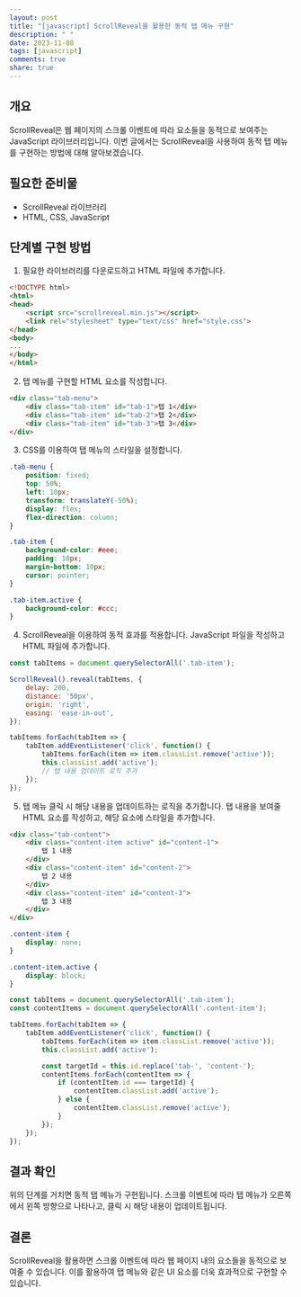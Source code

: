 ```yaml
---
layout: post
title: "[javascript] ScrollReveal을 활용한 동적 탭 메뉴 구현"
description: " "
date: 2023-11-08
tags: [javascript]
comments: true
share: true
---
```


## 개요
ScrollReveal은 웹 페이지의 스크롤 이벤트에 따라 요소들을 동적으로 보여주는 JavaScript 라이브러리입니다. 이번 글에서는 ScrollReveal을 사용하여 동적 탭 메뉴를 구현하는 방법에 대해 알아보겠습니다.

## 필요한 준비물
- ScrollReveal 라이브러리
- HTML, CSS, JavaScript

## 단계별 구현 방법
1. 필요한 라이브러리를 다운로드하고 HTML 파일에 추가합니다.
```html
<!DOCTYPE html>
<html>
<head>
	<script src="scrollreveal.min.js"></script>
	<link rel="stylesheet" type="text/css" href="style.css">
</head>
<body>
...
</body>
</html>
```

2. 탭 메뉴를 구현할 HTML 요소를 작성합니다.
```html
<div class="tab-menu">
	<div class="tab-item" id="tab-1">탭 1</div>
	<div class="tab-item" id="tab-2">탭 2</div>
	<div class="tab-item" id="tab-3">탭 3</div>
</div>
```

3. CSS를 이용하여 탭 메뉴의 스타일을 설정합니다.
```css
.tab-menu {
	position: fixed;
	top: 50%;
	left: 10px;
	transform: translateY(-50%);
	display: flex;
	flex-direction: column;
}

.tab-item {
	background-color: #eee;
	padding: 10px;
	margin-bottom: 10px;
	cursor: pointer;
}

.tab-item.active {
	background-color: #ccc;
}
```
4. ScrollReveal을 이용하여 동적 효과를 적용합니다. JavaScript 파일을 작성하고 HTML 파일에 추가합니다.
```javascript
const tabItems = document.querySelectorAll('.tab-item');

ScrollReveal().reveal(tabItems, {
	delay: 200,
	distance: '50px',
	origin: 'right',
	easing: 'ease-in-out',
});

tabItems.forEach(tabItem => {
	tabItem.addEventListener('click', function() {
		tabItems.forEach(item => item.classList.remove('active'));
		this.classList.add('active');
		// 탭 내용 업데이트 로직 추가
	});
});
```

5. 탭 메뉴 클릭 시 해당 내용을 업데이트하는 로직을 추가합니다. 탭 내용을 보여줄 HTML 요소를 작성하고, 해당 요소에 스타일을 추가합니다.
```html
<div class="tab-content">
	<div class="content-item active" id="content-1">
		탭 1 내용
	</div>
	<div class="content-item" id="content-2">
		탭 2 내용
	</div>
	<div class="content-item" id="content-3">
		탭 3 내용
	</div>
</div>
```

```css
.content-item {
	display: none;
}

.content-item.active {
	display: block;
}
```

```javascript
const tabItems = document.querySelectorAll('.tab-item');
const contentItems = document.querySelectorAll('.content-item');

tabItems.forEach(tabItem => {
	tabItem.addEventListener('click', function() {
		tabItems.forEach(item => item.classList.remove('active'));
		this.classList.add('active');

		const targetId = this.id.replace('tab-', 'content-');
		contentItems.forEach(contentItem => {
			if (contentItem.id === targetId) {
				contentItem.classList.add('active');
			} else {
				contentItem.classList.remove('active');
			}
		});
	});
});
```

## 결과 확인
위의 단계를 거치면 동적 탭 메뉴가 구현됩니다. 스크롤 이벤트에 따라 탭 메뉴가 오른쪽에서 왼쪽 방향으로 나타나고, 클릭 시 해당 내용이 업데이트됩니다.

## 결론
ScrollReveal을 활용하면 스크롤 이벤트에 따라 웹 페이지 내의 요소들을 동적으로 보여줄 수 있습니다. 이를 활용하여 탭 메뉴와 같은 UI 요소를 더욱 효과적으로 구현할 수 있습니다.